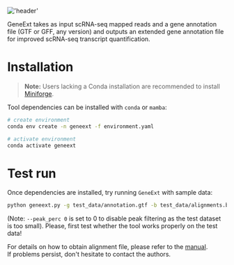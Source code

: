 !['header'](./img/logo.png)

GeneExt takes as input scRNA-seq mapped reads and a gene annotation file (GTF or GFF, any version) and outputs an extended gene annotation file for improved scRNA-seq transcript quantification.

# Installation  
> **Note:** Users lacking a Conda installation are recommended to install [Miniforge](https://github.com/conda-forge/miniforge#miniforge).

Tool dependencies can be installed with `conda` or `mamba`:

```bash
# create environment
conda env create -n geneext -f environment.yaml

# activate environment
conda activate geneext
```

# Test run
Once dependencies are installed, try running `GeneExt` with sample data:

```bash
python geneext.py -g test_data/annotation.gtf -b test_data/alignments.bam -o result.gtf --peak_perc 0
```
(Note: `--peak_perc 0` is set to 0 to disable peak filtering as the test dataset is too small).
Please, first test whether the tool works properly on the test data! 

For details on how to obtain alignment file, please refer to the [manual](Manual.md).   
If problems persist, don't hesitate to contact the authors.

